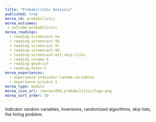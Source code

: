 ```yaml
---
title: "Probabilistic Analysis"
published: true
morea_id: probabilistic
morea_outcomes:
 - outcome-probabilistic
morea_readings:
  - reading-screencast-5a
  - reading-screencast-5b
  - reading-screencast-5c
  - reading-screencast-5d
  - reading-screencast-mit-skip-lists
  - reading-cormen-5
  - reading-goodrich
  - reading-notes-5
morea_experiences:
  - experience-indicator-random-variables
  - experience-project-1
morea_type: module
morea_icon_url: /morea/050.probabilistic/logo.png
morea_sort_order: 50
---
```


Indicator random variables, inversions, randomized algorithms, skip lists, the hiring problem.
